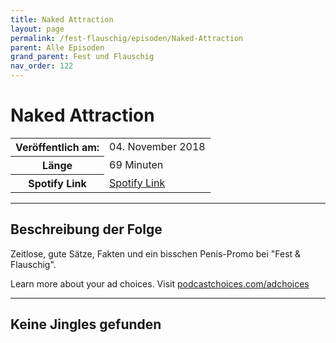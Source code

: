 ```yaml
---
title: Naked Attraction
layout: page
permalink: /fest-flauschig/episoden/Naked-Attraction
parent: Alle Episoden
grand_parent: Fest und Flauschig
nav_order: 122
---
```


# Naked Attraction
<table class="resp-table dcf-table dcf-table-responsive dcf-table-bordered dcf-table-striped dcf-w-100%">
                    <tbody>
                        <tr>
                            <th scope="row">Veröffentlich am:</th>
                            <td data-label="Veröffentlich am:">04. November 2018</td>
                        </tr>
                        <tr>
                            <th scope="row">Länge </th>
                            <td data-label="Länge ">69 Minuten</td>
                        </tr><tr>
                                <th scope="row">Spotify Link</th>
                                <td data-label="Spotify Link"><a href="https://open.spotify.com/episode/0RpNdEsdccWQZBqWiCT5zZ">Spotify Link</a></td>
                            </tr></tbody>
                </table>

***

## Beschreibung der Folge

<div>
Zeitlose, gute Sätze, Fakten und ein bisschen Penis-Promo bei "Fest &amp; Flauschig".<p> </p><p>Learn more about your ad choices. Visit <a href="https://podcastchoices.com/adchoices">podcastchoices.com/adchoices</a></p>  
</div>

***

## Keine Jingles gefunden